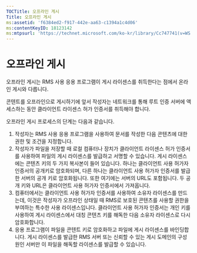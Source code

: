 ```yaml
---
TOCTitle: 오프라인 게시
Title: 오프라인 게시
ms:assetid: 'f6384ed2-f917-442e-aa63-c1394a1c4d06'
ms:contentKeyID: 18123142
ms:mtpsurl: 'https://technet.microsoft.com/ko-kr/library/Cc747741(v=WS.10)'
---
```


오프라인 게시
=============

오프라인 게시는 RMS 사용 응용 프로그램이 게시 라이센스를 취득한다는 점에서 온라인 게시와 다릅니다.

콘텐트를 오프라인으로 게시하기에 앞서 작성자는 네트워크를 통해 루트 인증 서버에 액세스하는 동안 클라이언트 라이센스 허가 인증서를 취득해야 합니다.

오프라인 게시 프로세스의 단계는 다음과 같습니다.

1.  작성자는 RMS 사용 응용 프로그램을 사용하여 문서를 작성한 다음 콘텐츠에 대한 권한 및 조건을 지정합니다.
2.  작성자가 파일을 저장할 때 로컬 컴퓨터나 장치가 클라이언트 라이센스 허가 인증서를 사용하여 파일의 게시 라이센스를 발급하고 서명할 수 있습니다.
    게시 라이센스에는 콘텐츠 키의 두 가지 복사본이 들어 있습니다. 하나는 클라이언트 사용 허가자 인증서의 공개키로 암호화되며, 다른 하나는 클라이언트 사용 허가자 인증서를 발급한 서버의 공개 키로 암호화됩니다. 또한 여기에는 서버의 URL도 포함됩니다. 두 공개 키와 URL은 클라이언트 사용 허가자 인증서에서 가져옵니다.
3.  컴퓨터에서는 클라이언트 사용 허가자 인증서를 사용하여 소유자 라이센스를 만드는데, 이것은 작성자가 오프라인 상태일 때 RMS로 보호된 콘텐츠를 사용할 권한을 부여하는 특수한 사용 라이센스입니다. 클라이언트 사용 허가자 인증서는 개인 키를 사용하여 게시 라이센스에서 대칭 콘텐츠 키를 해독한 다음 소유자 라이센스로 다시 암호화합니다.
4.  응용 프로그램이 파일을 콘텐트 키로 암호화하고 파일에 게시 라이센스를 바인딩합니다. 게시 라이센스를 발급한 RMS 서버 또는 신뢰할 수 있는 게시 도메인의 구성원인 서버만 이 파일을 해독할 라이센스를 발급할 수 있습니다.

